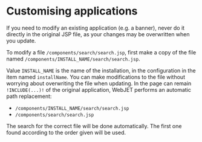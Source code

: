 # Customising applications

If you need to modify an existing application (e.g. a banner), never do it directly in the original JSP file, as your changes may be overwritten when you update.

To modify a file `/components/search/search.jsp`, first make a copy of the file named `/components/INSTALL_NAME/search/search.jsp`.

Value `INSTALL_NAME` is the name of the installation, in the configuration in the item named `installName`. You can make modifications to the file without worrying about overwriting the file when updating. In the page can remain `!INCLUDE(...)!` of the original application, WebJET performs an automatic path replacement:
- `/components/INSTALL_NAME/search/search.jsp`
- `/components/search/search.jsp`

The search for the correct file will be done automatically. The first one found according to the order given will be used.

